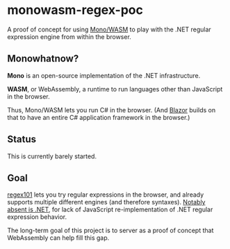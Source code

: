 # monowasm-regex-poc

A proof of concept for using [Mono/WASM](https://github.com/mono/mono/tree/master/sdks) to play with the .NET regular expression engine from within the browser.

## Monowhatnow?

**Mono** is an open-source implementation of the .NET infrastructure.

**WASM**, or WebAssembly, a runtime to run languages other than JavaScript in the browser.

Thus, Mono/WASM lets you run C# in the browser. (And [Blazor](https://blazor.net) builds on that to have an entire C# application framework in the browser.)

## Status

This is currently barely started.

## Goal

[regex101](https://regex101.com) lets you try regular expressions in the browser, and already supports multiple different engines (and therefore syntaxes). [Notably absent is .NET](https://github.com/firasdib/Regex101/issues/156), for lack of JavaScript re-implementation of .NET regular expression behavior.

The long-term goal of this project is to server as a proof of concept that WebAssembly can help fill this gap.
